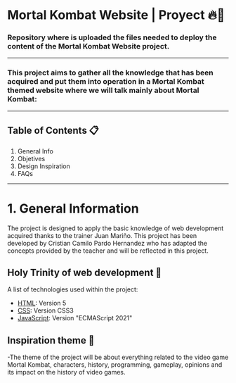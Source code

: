 # Mortal Kombat Website | Proyect   🔥👊
### Repository where is uploaded the files needed to deploy the content of the Mortal Kombat Website project.
---
### This project aims to gather all the knowledge that has been acquired and put them into operation in a Mortal Kombat themed website where we will talk mainly about Mortal Kombat:
---
## Table of Contents 📋
1. General Info
2. Objetives
3. Design Inspiration
4. FAQs

---

# 1. General Information
The project is designed to apply the basic knowledge of web development acquired thanks to the trainer Juan Mariño.
This project has been developed by Cristian Camilo Pardo Hernandez who has adapted the concepts provided by the teacher and will be reflected in this project.

## Holy Trinity of web development 🐲
A list of technologies used within the project:
* [HTML](https://lenguajehtml.com/): Version 5
* [CSS](https://lenguajecss.com/): Version CSS3​
* [JavaScript](https://lenguajejs.com/javascript/): Version "ECMAScript 2021"

## Inspiration theme 🤠
-The theme of the project will be about everything related to the video game Mortal Kombat, characters, history, programming, gameplay, opinions and its impact on the history of video games.

